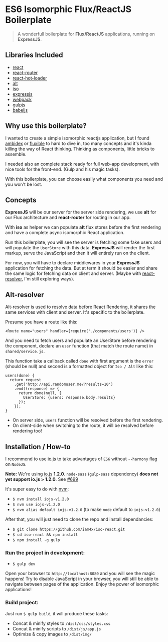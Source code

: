 # ES6 Isomorphic Flux/ReactJS Boilerplate

> A wonderfull boilerplate for **Flux/ReactJS** applications, running on **ExpressJS**.

## Libraries Included

* [react](https://facebook.github.io/react/)
* [react-router](https://github.com/rackt/react-router)
* [react-hot-loader](https://github.com/gaearon/react-hot-loader)
* [alt](https://github.com/goatslacker/alt)
* [iso](https://github.com/goatslacker/iso)
* [expressjs](http://expressjs.com/)
* [webpack](http://webpack.github.io/)
* [gulpjs](http://gulpjs.com/)
* [babeljs](https://babeljs.io/)

## Why use this boilerplate?

I wanted to create a simple isomorphic reactjs application, but I found [ambidex](https://github.com/appsforartists/ambidex) or [fluxible](https://github.com/yahoo/fluxible) to hard to dive in, too many concepts and it's kinda killing the way of React thinking. Thinking as components, little bricks to assemble.

I needed also an complete stack ready for full web-app development, with nice tools for the front-end. (Gulp and his magic tasks).

With this boilerplate, you can choose easily what components you need and you won't be lost.

## Concepts

**ExpressJS** will be our server for the server side rendering, we use **alt** for our Flux architecture and **react-router** for routing in our app.

With **iso** as helper we can populate **alt** flux stores before the first rendering and have a complete async isomorphic React application.

Run this boilerplate, you will see the server is fetching some fake users and will populate the `UserStore` with this data. **ExpressJS** will render the first markup, serve the JavaScript and then it will entirely run on the client.

For now, you will have to declare middlewares in your **ExpressJS** application for fetching the data. But at term it should be easier and share the same logic for fetching data on client and server. (Maybe with [react-resolver](https://github.com/ericclemmons/react-resolver), I'm still exploring ways).

## Alt-resolver

Alt-resolver is used to resolve data before React Rendering, it shares the same services with client and server. It's specific to the boilerplate.

Presume you have a route like this:

```
<Route name="users" handler={require('./components/users')} />
```

And you need to fetch users and populate an UserStore before rendering the component, declare an `user` function (that match the route name) in `shared/service.js`.

This function take a callback called `done` with first argument is the `error` (should be null) and second is a formatted object for `Iso / Alt` like this:

```
users(done) {
  return request
    .get('http://api.randomuser.me/?results=10')
    .end((response) => {
      return done(null, {
        UserStore: {users: response.body.results}
      });
    });
}
```

* On server side, `users` function will be resolved before the first rendering.
* On client-side when switching to the route, it will be resolved before rendering too!

## Installation / How-to

I recommend to use [io.js](https://iojs.org/) to take advantages of `ES6` without `--harmony` flag on `NodeJS`.

**Note:** We're using [io.js](https://iojs.org/) **1.2.0**. `node-sass` (`gulp-sass` dependency) **does not yet support io.js > 1.2.0**. See [#699](https://github.com/sass/node-sass/issues/699)

It's super easy to do with [nvm](https://github.com/creationix/nvm):

* `$ nvm install iojs-v1.2.0`
* `$ nvm use iojs-v1.2.0`
* `$ nvm alias default iojs-v1.2.0` (to make `node` default to `iojs-v1.2.0`)

After that, you will just need to clone the repo and install dependancies:

* `$ git clone https://github.com/iam4x/iso-react.git`
* `$ cd iso-react && npm install`
* `$ npm install -g gulp`

### Run the project in development:

* `$ gulp dev`

Open your browser to `http://localhost:8080` and you will see the magic happens! Try to disable JavaScript in your browser, you will still be able to navigate between pages of the application. Enjoy the power of isomorphic applications!

### Build project:

Just run `$ gulp build`, it will produce these tasks:

* Concat & minify styles to `/dist/css/styles.css`
* Concat & minify scripts to `/dist/js/app.js`
* Optimize & copy images to `/dist/img/`
